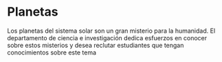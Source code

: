 # Planetas
Los planetas del sistema solar son un gran misterio para la humanidad. El departamento de ciencia e investigación dedica esfuerzos en conocer sobre estos misterios y desea reclutar estudiantes que tengan conocimientos sobre este tema
